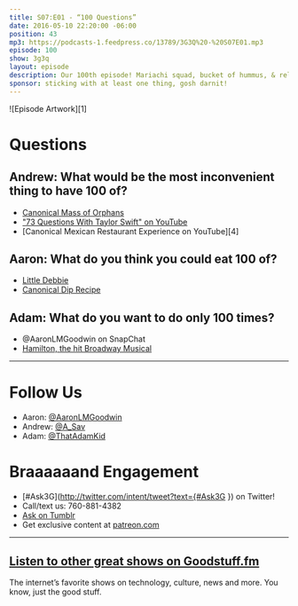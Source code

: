 ```yaml
---
title: S07:E01 - “100 Questions”
date: 2016-05-10 22:20:00 -06:00
position: 43
mp3: https://podcasts-1.feedpress.co/13789/3G3Q%20-%20S07E01.mp3
episode: 100
show: 3g3q
layout: episode
description: Our 100th episode! Mariachi squad, bucket of hummus, & relationship chicken.
sponsor: sticking with at least one thing, gosh darnit!
---
```


![Episode Artwork][1]

# Questions

## Andrew: What would be the most inconvenient thing to have 100 of?

* [Canonical Mass of Orphans][2]
* ["73 Questions With Taylor Swift" on YouTube][3]
* [Canonical Mexican Restaurant Experience on YouTube][4]

## Aaron: What do you think you could eat 100 of?

* [Little Debbie][5]
* [Canonical Dip Recipe][6]

## Adam: What do you want to do only 100 times?

* @AaronLMGoodwin on SnapChat
* [Hamilton, the hit Broadway Musical][7]

***

# Follow Us
* Aaron: [@AaronLMGoodwin](http://twitter.com/aaronlmgoodwin)
* Andrew: [@A_Sav](http://twitter.com/a_sav)
* Adam: [@ThatAdamKid](http://twitter.com/thatadamkid)

# Braaaaaand Engagement
* [#Ask3G](http://twitter.com/intent/tweet?text={#Ask3G }) on Twitter!
* Call/text us: 760-881-4382
* [Ask on Tumblr](http://3g3q.co/ask)
* Get exclusive content at [patreon.com](http://www.patreon.com/3g3q)

***

## [Listen to other great shows on Goodstuff.fm](http://goodstuff.fm/)
The internet’s favorite shows on technology, culture, news and more. You know, just the good stuff.


[2]: https://youtu.be/hEQDllvuy1I
[3]: https://www.youtube.com/watch?v=XnbCSboujF4
[5]: http://www.littledebbie.com/1
[6]: http://www.foodnetwork.com/recipes/alton-brown/hummus-for-real-recipe.html
[7]: http://bit.ly/1UOoERI
[8]: http://twitter.com/aaronlmgoodwin
[9]: http://twitter.com/a_sav
[10]: http://twitter.com/thatadamkid
[11]: http://3g3q.co/ask
[12]: http://www.patreon.com/3g3q
[13]: http://goodstuff.fm/3g3q/

